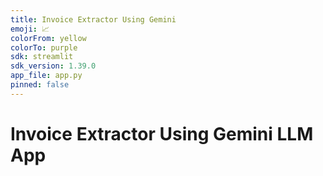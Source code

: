 ```yaml
---
title: Invoice Extractor Using Gemini
emoji: 📈
colorFrom: yellow
colorTo: purple
sdk: streamlit
sdk_version: 1.39.0
app_file: app.py
pinned: false
---
```


# Invoice Extractor Using Gemini LLM App